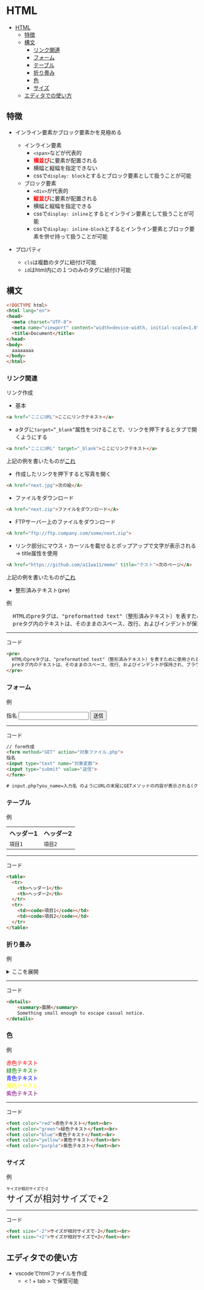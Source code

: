 # HTML

- [HTML](#html)
  - [特徴](#特徴)
  - [構文](#構文)
    - [リンク関連](#リンク関連)
    - [フォーム](#フォーム)
    - [テーブル](#テーブル)
    - [折り畳み](#折り畳み)
    - [色](#色)
    - [サイズ](#サイズ)
  - [エディタでの使い方](#エディタでの使い方)

## 特徴

- インライン要素かブロック要素かを見極める
  - インライン要素
    - `<span>`などが代表的
    - <font color="red">**横並び**</font>に要素が配置される
    - 横幅と縦幅を指定できない
    - cssで`display: block`とするとブロック要素として扱うことが可能
  - ブロック要素
    - `<div>`が代表的
    - <font color="red">**縦並び**</font>に要素が配置される
    - 横幅と縦幅を指定できる
    - cssで`display: inline`とするとインライン要素として扱うことが可能
    - cssで`display: inline-block`とするとインライン要素とブロック要素を併せ持って扱うことが可能

- プロパティ
  - `cls`は複数のタグに紐付け可能
  - `id`はhtml内にの１つのみのタグに紐付け可能

## 構文

```html
<!DOCTYPE html>
<html lang="en">
<head>
  <meta charset="UTF-8">
  <meta name="viewport" content="width=device-width, initial-scale=1.0">
  <title>Document</title>
</head>
<body>
  aaaaaaaa
</body>
</html>
```

### リンク関連

リンク作成

- 基本

```html
<a href="ここにURL">ここにリンクテキスト</a>
```

- aタグに`target=”_blank”`属性をつけることで、リンクを押下するとタブで開くようにする

```html
<a href="ここにURL" target="_blank">ここにリンクテキスト</a>
```

上記の例を書いたものが<a href="https://github.com/a11wa11/memo" target="_blank">これ</a>

- 作成したリンクを押下すると写真を開く

```html
<A href="next.jpg">次の絵</A>
```

- ファイルをダウンロード

```html
<A href="next.zip">ファイルをダウンロード</A>
```

- FTPサーバー上のファイルをダウンロード

```html
<A href="ftp://ftp.company.com/some/next.zip">
```

- リンク部分にマウス・カーソルを載せるとポップアップで文字が表示される → title属性を使用

```html
<A href="https://github.com/a11wa11/memo" title="テスト">次のページ</A>
```

上記の例を書いたものが<a href="https://github.com/a11wa11/memo" title="テスト">これ</a>

- 整形済みテキスト(pre)

例

<pre>
  HTMLのpreタグは、"preformatted text"（整形済みテキスト）を表すために使用される要素です。
  preタグ内のテキストは、そのままのスペース、改行、およびインデントが保持され、ブラウザによってそのまま表示されます。
</pre>

---

コード

```html
<pre>
  HTMLのpreタグは、"preformatted text"（整形済みテキスト）を表すために使用される要素です。
  preタグ内のテキストは、そのままのスペース、改行、およびインデントが保持され、ブラウザによってそのまま表示されます。
</pre>
```

### フォーム

例

<form method="GET" action="対象ファイル.php">
指名
<input type="text" name="対象変数">
<input type="submit" value="送信">
</form>

---

コード

```html
// form作成
<form method="GET" action="対象ファイル.php">
指名
<input type="text" name="対象変数">
<input type="submit" value="送信">
</form>

# input.php?you_name=入力名 のようにURLの末尾にGETメソッドの内容が表示される(クエリ、クエリストリング)
```

### テーブル

例

<table>
  <tr>
    <th>ヘッダー1</th>
    <th>ヘッダー2</th>
  </tr>
  <tr>
    <td><code>項目1</code></td>
    <td><code>項目2</code></td>
  </tr>
</table>

---

コード

```html
<table>
  <tr>
    <th>ヘッダー1</th>
    <th>ヘッダー2</th>
  </tr>
  <tr>
    <td><code>項目1</code></td>
    <td><code>項目2</code></td>
  </tr>
</table>
```

### 折り畳み

例

<details>
    <summary>ここを展開</summary>
    Something small enough to escape casual notice.
</details>

---

コード

```html
<details>
    <summary>展開</summary>
    Something small enough to escape casual notice.
</details>
```

### 色

例

<font color="red">赤色テキスト</font><br>
<font color="green">緑色テキスト</font><br>
<font color="blue">青色テキスト</font><br>
<font color="yellow">黄色テキスト</font><br>
<font color="purple">紫色テキスト</font><br>

---

コード

```html
<font color="red">赤色テキスト</font><br>
<font color="green">緑色テキスト</font><br>
<font color="blue">青色テキスト</font><br>
<font color="yellow">黄色テキスト</font><br>
<font color="purple">紫色テキスト</font><br>
```

### サイズ

例

<font size="-2">サイズが相対サイズで-2</font><br>
<font size="+2">サイズが相対サイズで+2</font><br>

---

コード

```html
<font size="-2">サイズが相対サイズで-2</font><br>
<font size="+2">サイズが相対サイズで+2</font><br>
```

## エディタでの使い方

- vscodeでhtmlファイルを作成
  - < ! + tab > で保管可能
